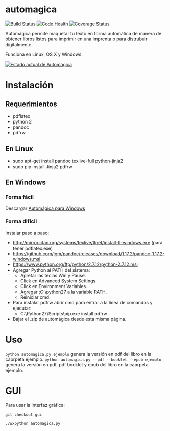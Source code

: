 # automagica

[![Build Status](https://travis-ci.org/jjconti/automagica.svg?branch=master)](https://travis-ci.org/jjconti/automagica) [![Code Health](https://landscape.io/github/jjconti/automagica/master/landscape.svg?style=flat)](https://landscape.io/github/jjconti/automagica/master) [![Coverage Status](https://coveralls.io/repos/github/jjconti/automagica/badge.svg?branch=master)](https://coveralls.io/github/jjconti/automagica?branch=master)

Automágica permite maquetar tu texto en forma automática de manera de obtener libros listos para imprimir en una imprenta o para distrubuir digitalmente.

Funciona en Linux, OS X y Windows.

[![Estado actual de Automágica](https://i.ytimg.com/vi/oPpIC9GOrEc/hqdefault.jpg)](https://www.youtube.com/watch?v=oPpIC9GOrEc)

# Instalación

## Requerimientos

* pdflatex
* python 2
* pandoc
* pdfrw

## En Linux

* sudo apt-get install pandoc texlive-full python-jinja2
* sudo pip install Jinja2 pdfrw

## En Windows

### Forma fácil

Descargar [Automágica para Windows](https://drive.google.com/file/d/1K_DNzm5Snl9r4CQsduM_tDFtIRZltRm5/view?usp=sharing)

### Forma dificil

Instalar paso a paso:

* http://mirror.ctan.org/systems/texlive/tlnet/install-tl-windows.exe (para tener pdflatex.exe)
* https://github.com/jgm/pandoc/releases/download/1.17.2/pandoc-1.17.2-windows.msi
* https://www.python.org/ftp/python/2.7.12/python-2.7.12.msi
* Agregar Python al PATH del sistema:
  - Apretar las teclas Win y Pause.
  - Click en Advanced System Settings.
  - Click en Environment Variables.
  - Agregar ;C:\python27 a la variable PATH.
  - Reiniciar cmd.
* Para instalar pdfrw abrir cmd para entrar a la línea de comandos y ejecutar:
  - C:\Python27\Scripts\pip.exe install pdfrw
* Bajar el .zip de automágica desde esta misma página.

# Uso

`python automagica.py ejemplo` genera la versión en pdf del libro en la caprpeta ejemplo.
`python automagica.py --pdf --booklet --epub ejemplo` genera la versión en pdf, pdf booklet y epub del libro en la caprpeta ejemplo.

# GUI

Para usar la interfaz gráfica:

`git checkout gui`

`./wxpython automagica.py`
